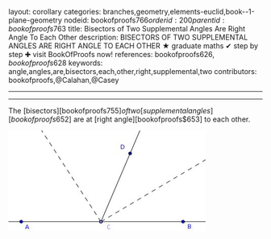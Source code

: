 layout: corollary
categories: branches,geometry,elements-euclid,book--1-plane-geometry
nodeid: bookofproofs$766
orderid: 200
parentid: bookofproofs$763
title: Bisectors of Two Supplemental Angles Are Right Angle To Each Other
description: BISECTORS OF TWO SUPPLEMENTAL ANGLES ARE RIGHT ANGLE TO EACH OTHER &#9733; graduate maths &#10004; step by step &#10010; visit BookOfProofs now!
references: bookofproofs$626,bookofproofs$628
keywords: angle,angles,are,bisectors,each,other,right,supplemental,two
contributors: bookofproofs,@Calahan,@Casey

---


---

The [bisectors][bookofproofs$755] of two [supplemental angles][bookofproofs$652] are at [right angle][bookofproofs$653] to each other.


![Fig5p5p16_1](https://github.com/bookofproofs/bookofproofs.github.io/blob/main/_sources/_assets/images/examples/Fig5p5p16_1.jpg?raw=true)

